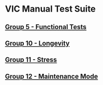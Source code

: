 VIC Manual Test Suite
=======


[Group 5 - Functional Tests](Group5-Functional-Tests/TestCases.md)
-
[Group 10 - Longevity](Group10-Longevity/TestCases.md)
-
[Group 11 - Stress](Group11-Stress/TestCases.md)
-
[Group 12 - Maintenance Mode](Group12-Maintenance-Mode/TestCases.md)
-